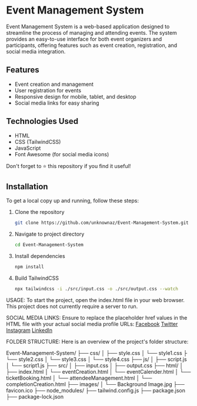 #  Event Management System

Event Management System is a web-based application designed to streamline the process of managing and attending events. The system provides an easy-to-use interface for both event organizers and participants, offering features such as event creation, registration, and social media integration.


## Features
- Event creation and management
- User registration for events
- Responsive design for mobile, tablet, and desktop
- Social media links for easy sharing


## Technologies Used
- HTML
- CSS (TailwindCSS)
- JavaScript
- Font Awesome (for social media icons)


Don't forget to ⭐ this repository if you find it useful!


## Installation
To get a local copy up and running, follow these steps:

1. Clone the repository
   ```sh
   git clone https://github.com/unknownaz/Event-Management-System.git

2. Navigate to project directory
   ```sh
   cd Event-Management-System

3. Install dependencies
   ```sh
   npm install
   
4. Build TailwindCSS
   ```sh
   npx tailwindcss -i ./src/input.css -o ./src/output.css --watch
   ```


USAGE:
To start the project, open the index.html file in your web browser. This project does not currently require a server to run.

SOCIAL MEDIA LINKS:
Ensure to replace the placeholder href values in the HTML file with your actual social media profile URLs:
<a href="https://www.facebook.com/your-profile" target="_blank"><i class="fab fa-facebook-f"></i> Facebook</a>
<a href="https://twitter.com/your-profile" target="_blank"><i class="fab fa-twitter"></i> Twitter</a>
<a href="https://www.instagram.com/your-profile" target="_blank"><i class="fab fa-instagram"></i> Instagram</a>
<a href="https://www.linkedin.com/in/your-profile" target="_blank"><i class="fab fa-linkedin-in"></i> LinkedIn</a>

FOLDER STRUCTURE:
Here is an overview of the project's folder structure:

Event-Management-System/
├── css/
│   ├── style.css
│   └── style1.css
├   └── style2.css
│   └── style3.css
│   └── style4.css
├── js/
│   ├── script.js
│   └── script1.js
├── src/
│   ├── input.css
│   ├── output.css
├── html/
│   ├── index.html
│   └── eventCreation.html
│   └── eventCalender.html
│   └── ticketBooking.html
│   └── attendeeManagement.html
│   └── completionCreation.html
├── images/
│   └── Background Image.jpg
├── favicon.ico
├── node_modules/
├── tailwind.config.js
├── package.json
├── package-lock.json

